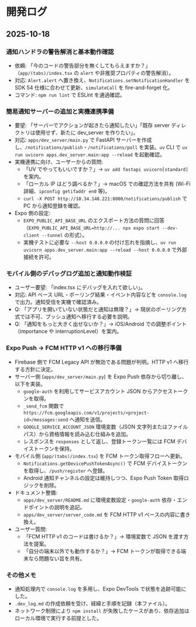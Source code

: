 # 開発ログ

## 2025-10-18

### 通知ハンドラの警告解消と基本動作確認
- 依頼: 「今のコードの警告部分を無くしてもらえますか？」（`app/(tabs)/index.tsx` の `alert` や非推奨プロパティの警告解消）。
- 対応: `Alert.alert` へ置き換え、`Notifications.setNotificationHandler` を SDK 54 仕様に合わせて更新、`simulateCall` を fire-and-forget 化。
- コマンド: `npm run lint` で ESLint を通過確認。

### 簡易通知サーバーの追加と実機連携準備
- 要望: 「サーバーでアクションが起きたら通知したい」「既存 server ディレクトリは使用せず、新たに dev_server を作りたい」。
- 対応: `apps/dev_server/main.py` で FastAPI サーバーを作成し、`/notifications/publish`・`/notifications/poll` を実装。`uv` CLI で `uv run uvicorn apps.dev_server.main:app --reload` を起動確認。
- 実機連携に向け、ユーザーからの質問:
  - 「UV でやってもいいですか？」→ `uv add fastapi uvicorn[standard]` を案内。
  - 「ローカル IP はどう調べるか？」→ macOS での確認方法を共有 (Wi-Fi 詳細、`ipconfig getifaddr en0` 等)。
  - `curl -X POST http://10.34.148.221:8000/notifications/publish` で PC から通知登録を確認。
- Expo 側の設定:
  - `EXPO_PUBLIC_API_BASE_URL` のエクスポート方法の質問に回答（`EXPO_PUBLIC_API_BASE_URL=http://... npx expo start --dev-client --tunnel` の形式）。
  - 実機テストに必要な `--host 0.0.0.0` の付け忘れを指摘し、`uv run uvicorn apps.dev_server.main:app --reload --host 0.0.0.0` で外部接続を許可。

### モバイル側のデバッグログ追加と通知動作検証
- ユーザー要望: 「index.tsx にデバッグを入れて欲しい」。
- 対応: API ベース URL・ポーリング結果・イベント内容などを `console.log` で出力。通知受信を実機で確認済み。
- Q: 「アプリを開いていない状態だと通知は無理？」→ 現状のポーリング方式では不可、プッシュ通知へ移行する必要を説明。
- Q: 「通知をもっと大きく出せないか？」→ iOS/Android での調整ポイント（importance や interruptionLevel）を案内。

### Expo Push → FCM HTTP v1 への移行準備
- Firebase 側で FCM Legacy API が無効である問題が判明。HTTP v1 へ移行する方針に決定。
- サーバー側 (`apps/dev_server/main.py`) を Expo Push 依存から切り離し、以下を実装。
  - `google-auth` を利用してサービスアカウント JSON からアクセストークンを取得。
  - `_send_fcm` 関数で `https://fcm.googleapis.com/v1/projects/<project-id>/messages:send` へ通知を送信。
  - `GOOGLE_SERVICE_ACCOUNT_JSON` 環境変数（JSON 文字列またはファイルパス）から資格情報を読み込む仕組みを追加。
  - レスポンスを `responses` として返し、登録トークン一覧には FCM デバイストークンを保持。
- モバイル側 (`app/(tabs)/index.tsx`) を FCM トークン取得フローへ更新。
  - `Notifications.getDevicePushTokenAsync()` で FCM デバイストークンを取得し、`/push/register` へ登録。
  - Android 通知チャンネルの設定は維持しつつ、Expo Push Token 取得ロジックを削除。
- ドキュメント整備:
  - `apps/dev_server/README.md` に環境変数設定・`google-auth` 依存・エンドポイントの説明を追記。
  - `apps/dev_server/server_code.md` を FCM HTTP v1 ベースの内容に書き換え。
- ユーザー質問:
  - 「FCM HTTP v1 のコードは書けるか？」→ 環境変数で JSON を渡す方法を提案。
  - 「自分の端末以外でも動作するか？」→ FCM トークンが取得できる端末なら問題ない旨を共有。

### その他メモ
- 通知処理内で `console.log` を多用し、Expo DevTools で状態を追跡可能にした。
- `.dev_log.md` の作成依頼を受け、経緯と手順を記録（本ファイル）。
- ネットワーク制限により `npm install` が失敗したケースがあり、依存追加はローカル環境で実行する前提とした。
